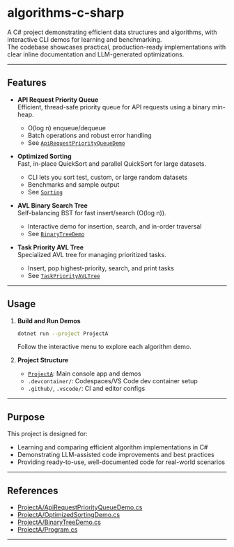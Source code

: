 # algorithms-c-sharp

A C# project demonstrating efficient data structures and algorithms, with interactive CLI demos for learning and benchmarking.  
The codebase showcases practical, production-ready implementations with clear inline documentation and LLM-generated optimizations.

---

## Features

- **API Request Priority Queue**  
  Efficient, thread-safe priority queue for API requests using a binary min-heap.  
  - O(log n) enqueue/dequeue  
  - Batch operations and robust error handling  
  - See [`ApiRequestPriorityQueueDemo`](ProjectA/ApiRequestPriorityQueueDemo.cs)

- **Optimized Sorting**  
  Fast, in-place QuickSort and parallel QuickSort for large datasets.  
  - CLI lets you sort test, custom, or large random datasets  
  - Benchmarks and sample output  
  - See [`Sorting`](ProjectA/OptimizedSortingDemo.cs)

- **AVL Binary Search Tree**  
  Self-balancing BST for fast insert/search (O(log n)).  
  - Interactive demo for insertion, search, and in-order traversal  
  - See [`BinaryTreeDemo`](ProjectA/BinaryTreeDemo.cs)

- **Task Priority AVL Tree**  
  Specialized AVL tree for managing prioritized tasks.  
  - Insert, pop highest-priority, search, and print tasks  
  - See [`TaskPriorityAVLTree`](ProjectA/Program.cs)

---

## Usage

1. **Build and Run Demos**  
   ```sh
   dotnet run --project ProjectA
   ```
   Follow the interactive menu to explore each algorithm demo.

2. **Project Structure**
   - [`ProjectA`](ProjectA/): Main console app and demos
   - `.devcontainer/`: Codespaces/VS Code dev container setup
   - `.github/`, `.vscode/`: CI and editor configs

---

## Purpose

This project is designed for:
- Learning and comparing efficient algorithm implementations in C#
- Demonstrating LLM-assisted code improvements and best practices
- Providing ready-to-use, well-documented code for real-world scenarios

---

## References

- [ProjectA/ApiRequestPriorityQueueDemo.cs](ProjectA/ApiRequestPriorityQueueDemo.cs)
- [ProjectA/OptimizedSortingDemo.cs](ProjectA/OptimizedSortingDemo.cs)
- [ProjectA/BinaryTreeDemo.cs](ProjectA/BinaryTreeDemo.cs)
- [ProjectA/Program.cs](ProjectA/Program.cs)

---
